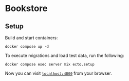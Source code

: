 # Bookstore

## Setup

Build and start containers:
```
docker compose up -d
```

To execute migrations and load test data, run the following:
```
docker compose exec server mix ecto.setup
```

Now you can visit [`localhost:4000`](http://localhost:4000) from your browser.
